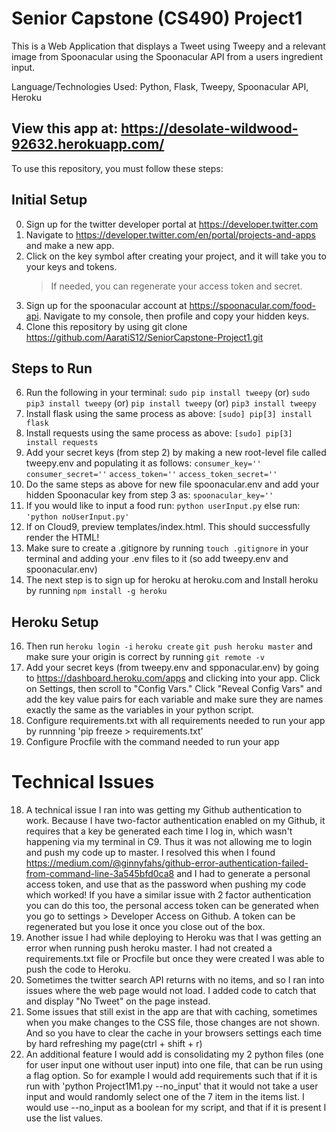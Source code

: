 
# Senior Capstone (CS490) Project1
This is a Web Application that displays a Tweet using Tweepy and a relevant image from Spoonacular using the Spoonacular API from a users ingredient input.

Language/Technologies Used: Python, Flask, Tweepy, Spoonacular API, Heroku
## View this app at: https://desolate-wildwood-92632.herokuapp.com/

To use this repository, you must follow these steps:
## Initial Setup
0. Sign up for the twitter developer portal at https://developer.twitter.com
1. Navigate to https://developer.twitter.com/en/portal/projects-and-apps and make a new app.
2. Click on the key symbol after creating your project, and it will take you to your keys and tokens.
    > If needed, you can regenerate your access token and secret.
3. Sign up for the spoonacular account at https://spoonacular.com/food-api. Navigate to my console, then profile and copy your hidden keys.
4. Clone this repository by using git clone https://github.com/AaratiS12/SeniorCapstone-Project1.git
## Steps to Run
6. Run the following in your terminal:
    `sudo pip install tweepy`
    (or) `sudo pip3 install tweepy`
    (or) `pip install tweepy`
    (or) `pip3 install tweepy`
7. Install flask using the same process as above: `[sudo] pip[3] install flask`
8. Install requests using the same process as above: `[sudo] pip[3] install requests`
9. Add your secret keys (from step 2) by making a new root-level file called tweepy.env and populating it as follows:
    `consumer_key=''`
    `consumer_secret=''`
    `access_token=''`
    `access_token_secret=''`
10. Do the same steps as above for new file spoonacular.env and add your hidden Spoonacular key from step 3 as:  `spoonacular_key=''`
11. If you would like to input a food run: `python userInput.py` else run: `'python noUserInput.py'`
12. If on Cloud9, preview templates/index.html. This should successfully render the HTML!
13. Make sure to create a .gitignore by running `touch .gitignore` in your terminal and adding your .env files to it (so add tweepy.env and spoonacular.env)
14. The next step is to sign up for heroku at heroku.com and Install heroku by running `npm install -g heroku`
## Heroku Setup
16. Then run
    `heroku login -i`
    `heroku create`
    `git push heroku master` and make sure your origin is correct by running `git remote -v`
17. Add your secret keys (from tweepy.env and spponacular.env) by going to https://dashboard.heroku.com/apps
    and clicking into your app. Click on Settings, then scroll to "Config Vars." Click
    "Reveal Config Vars" and add the key value pairs for each variable and make sure they are names exactly the same as the variables in your python script.
18. Configure requirements.txt with all requirements needed to run your app by runnning 'pip freeze > requirements.txt'
19. Configure Procfile with the command needed to run your app 

# Technical Issues
18. A technical issue I ran into was getting my Github authentication to work. Because I have two-factor authentication enabled on my Github, it requires 
that a key be generated each time I log in, which wasn't happening via my terminal in C9. Thus it was not allowing me to login and push my code up to master. I resolved this when I found https://medium.com/@ginnyfahs/github-error-authentication-failed-from-command-line-3a545bfd0ca8 and I had to generate a personal access token, and use that as the password when pushing my code which worked! If you have a similar issue with 2 factor authentication you can do this too, the personal access token can be generated when you go to settings > Developer Access on Github. A token can be regenerated but you lose it once you close out of the box.
19. Another issue I had while deploying to Heroku was that I was getting an error when running push heroku master. I had not created a requirements.txt file or Procfile but once they were created I was able to push the code to Heroku.
21. Sometimes the twitter search API returns with no items, and so I ran into issues where the web page would not load. I added code to catch that and display "No Tweet" on the page instead.
22. Some issues that still exist in the app are that with caching, sometimes when you make changes to the CSS file, those changes are not shown. And so you have to clear the cache in your browsers settings each time by hard refreshing my page(ctrl + shift + r)
23. An additional feature I would add is consolidating my 2 python files (one for user input one without user input) into one file, that can be run using a flag option. So for example I would add requirements such that if it is run with 'python Project1M1.py --no_input' that it would not take a user input and would randomly select one of the 7 item in the items list. I would use --no_input as a boolean for my script, and that if it is present I use the list values.
